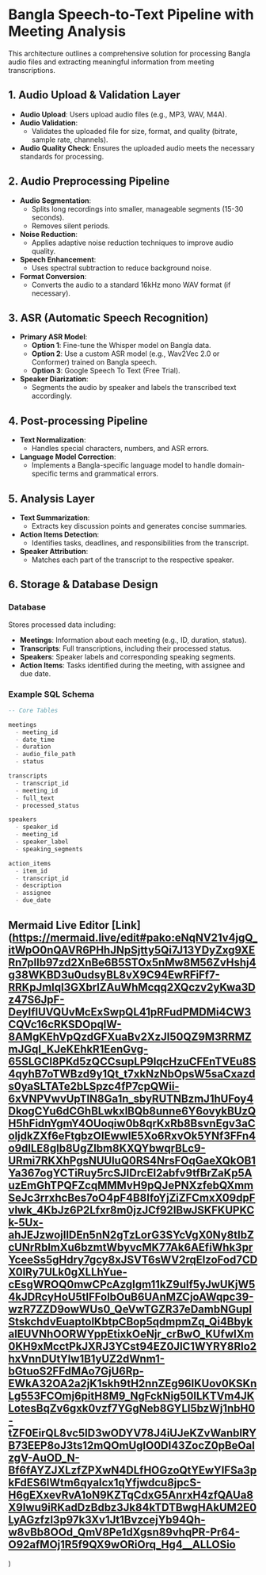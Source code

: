 # Bangla Speech-to-Text Pipeline with Meeting Analysis

This architecture outlines a comprehensive solution for processing Bangla audio files and extracting meaningful information from meeting transcriptions.

## 1. Audio Upload & Validation Layer
- **Audio Upload**: Users upload audio files (e.g., MP3, WAV, M4A).
- **Audio Validation**: 
  - Validates the uploaded file for size, format, and quality (bitrate, sample rate, channels).
- **Audio Quality Check**: Ensures the uploaded audio meets the necessary standards for processing.

## 2. Audio Preprocessing Pipeline
- **Audio Segmentation**: 
  - Splits long recordings into smaller, manageable segments (15-30 seconds).
  - Removes silent periods.
- **Noise Reduction**: 
  - Applies adaptive noise reduction techniques to improve audio quality.
- **Speech Enhancement**: 
  - Uses spectral subtraction to reduce background noise.
- **Format Conversion**: 
  - Converts the audio to a standard 16kHz mono WAV format (if necessary).

## 3. ASR (Automatic Speech Recognition)
- **Primary ASR Model**: 
  - **Option 1**: Fine-tune the Whisper model on Bangla data.
  - **Option 2**: Use a custom ASR model (e.g., Wav2Vec 2.0 or Conformer) trained on Bangla speech.
  - **Option 3**: Google Speech To Text (Free Trial).
- **Speaker Diarization**: 
  - Segments the audio by speaker and labels the transcribed text accordingly.

## 4. Post-processing Pipeline
- **Text Normalization**: 
  - Handles special characters, numbers, and ASR errors.
- **Language Model Correction**: 
  - Implements a Bangla-specific language model to handle domain-specific terms and grammatical errors.

## 5. Analysis Layer
- **Text Summarization**: 
  - Extracts key discussion points and generates concise summaries.
- **Action Items Detection**: 
  - Identifies tasks, deadlines, and responsibilities from the transcript.
- **Speaker Attribution**: 
  - Matches each part of the transcript to the respective speaker.

## 6. Storage & Database Design
### Database
Stores processed data including:
- **Meetings**: Information about each meeting (e.g., ID, duration, status).
- **Transcripts**: Full transcriptions, including their processed status.
- **Speakers**: Speaker labels and corresponding speaking segments.
- **Action Items**: Tasks identified during the meeting, with assignee and due date.

### Example SQL Schema

```sql
-- Core Tables

meetings
  - meeting_id
  - date_time
  - duration
  - audio_file_path
  - status

transcripts
  - transcript_id
  - meeting_id
  - full_text
  - processed_status

speakers
  - speaker_id
  - meeting_id
  - speaker_label
  - speaking_segments

action_items
  - item_id
  - transcript_id
  - description
  - assignee
  - due_date
```

## Mermaid Live Editor [Link](https://mermaid.live/edit#pako:eNqNV21v4jgQ_itWpO0nQAVR6PHhJNpSjtty5Qi7J13YDyZxg9XERn7pllb97zd2XnBe6B5STOx5nMw8M56ZvHshj4g38WKBD3u0udsyBL8vX9C94EwRFiFf7-RRKpJmIql3GXbrlZAuWhMcqq2XQczv2yKwa3Dz47S6JpF-DeyIfIUVQUvMcExSwpQL41pRFudPMDMi4CW3CQVc16cRKSDOpqlW-8AMgKEhVpQzdGFXuaBv2XzJI50QZ9M3RRMZmJGqI_KJeKEhkR1EenGvg-65SLGCl8PKd5zQCCsupLP9lqcHzuCFEnTVEu8S4qyhB7oTWBzd9y1Qt_t7xkNzNbOpsW5saCxazds0yaSLTATe2bLSpzc4fP7cpQWii-6xVNPVwvUpTIN8Ga1n_sbyRUTNBzmJ1hUFoy4DkogCYu6dCGhBLwkxlBQb8unne6Y6ovykBUzQH5hFidnYgmY4OUoqiw0b8qrKxRb8BsvnEgv3aColjdkZXf6eFtgbzOIEwwIE5Xo6RxvOk5YNf3FFn4o9dlLE8glb8UgZIbm8KXQYbwqrBLc9-URmi7RKXhPgsNUUluQ0RS4NrsFOqGaeXQkOB1Ya367ogYCTiRuy5rcSJIDrcEI2abfv9tfBrZaKp5AuzEmGhTPQFZcqMMMvH9pQJePNXzfebQXmmSeJc3rrxhcBes7oO4pF4B8IfoYjZiZFCmxX09dpFvlwk_4KbJz6P2Lfxr8m0jzJCf92IBwJSKFKUPKCk-5Ux-ahJEJzwojIlDEn5nN2gTzLorG3SYcVgX0Ny8tIbZcUNrRblmXu6bzmtWbyvcMK77Ak6AEfiWhk3prYceeSs5gHdry7gcy8xJSVT6sWV2rqEIzoFod7CDX0lRy7ULk0gXLLhYue-cEsgWROQ0mwCPcAzgIgm11kZ9uIf5yJwUKjW54kJDRcyHoU5tlFFolbOuB6UAnMZCjoAWqpc39-wzR7ZZD9owWUs0_QeVwTGZR37eDambNGuplStskchdvEuaptolKbtpCBop5qdmpmZq_Qi4BbykalEUVNhOORWYppEtixkOeNjr_crBwO_KUfwIXm0KH9xMcctPkJXRJ3YCst94EZ0JlC1WYRY8Rlo2hxVnnDUtYlw1B1yUZ2dWnm1-bGtuoS2FFdMAo7GjU6Rp-EWkA32OA2a2jK1skh9tH2nnZEg96lKUov0KSKnLg553FCOmj6pitH8M9_NgFckNig50ILKTVm4JKLotesBqZv6gxk0vzf7YGgNeb8GYLI5bzWj1nbH0-tZF0EirQL8vc5lD3wODYV78J4iUJeKZvWanbIRYB73EEP8oJ3ts12mQOmUgIO0DI43ZocZ0pBeOaIzgV-AuOD_N-Bf6fAYZJXLzfZPXwN4DLfHOGzoQtYEwYIFSa3pkFdES6lWtm6qyaIcx1qYfjwdcu8jpcS-H6gEXxevRvA1oN9KZTqCdxG5AnrxH4zfQAUa8X9Iwu9iRKadDzBdbz3Jk84kTDTBwgHAkUM2E0LyAGzfzl3p97k3Xv1Jt1BvzcejYb94Qh-w8vBb8OOd_QmV8Pe1dXgsn89vhqPR-Pr64-O92afMOj1R5f9QX9wORiOrq_Hg4__ALLOSio
)
